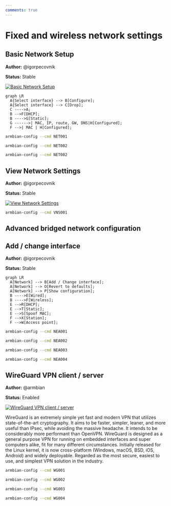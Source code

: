 ```yaml
---
comments: true
---
```


# Fixed and wireless network settings

## Basic Network Setup

**Author:** @igorpecovnik

**Status:** Stable


<!--- section image START from tools/include/images/NET001.png --->
[![Basic Network Setup](/images/NET001.png)](#)
<!--- section image STOP from tools/include/images/NET001.png --->


<!--- header START from tools/include/markdown/NET001-header.md --->
``` mermaid
graph LR
  A{Select interface} --> B[Configure];
  A{Select interface} --> C[Drop];
  C ---->A;
  B -->F[DHCP];
  B ---->G[Static];
  G ------>| MAC, IP, route, GW, DNS|H[Configured];
  F -->| MAC | H[Configured];
```

<!--- header STOP from tools/include/markdown/NET001-header.md --->


~~~ bash title="Basic Network Setup:"
armbian-config --cmd NET001
~~~


~~~ bash title="Remove Fallback DHCP Configuration:"
armbian-config --cmd NET002
~~~


~~~ bash title="Remove Fallback DHCP Configuration:"
armbian-config --cmd NET002
~~~

## View Network Settings

**Author:** @igorpecovnik

**Status:** Stable


<!--- section image START from tools/include/images/VNS001.png --->
[![View Network Settings](/images/VNS001.png)](#)
<!--- section image STOP from tools/include/images/VNS001.png --->


~~~ bash title="View Network Settings:"
armbian-config --cmd VNS001
~~~

## Advanced bridged network configuration

## Add / change interface

**Author:** @igorpecovnik

**Status:** Stable


<!--- header START from tools/include/markdown/NEA001-header.md --->
``` mermaid
graph LR
  A[Network] --> B[Add / Change interface];
  A[Network] --> O[Revert to defaults];
  A[Network] --> P[Show configuration];
  B ---->E[Wired];
  B ---->F[Wireless];
  E -->R[DHCP];
  E -->T[Static];
  E -->S[Spoof MAC];
  F -->X[Station];
  F -->W[Access point]; 
```

<!--- header STOP from tools/include/markdown/NEA001-header.md --->


~~~ bash title="Add / change interface:"
armbian-config --cmd NEA001
~~~


~~~ bash title="Revert to Armbian defaults:"
armbian-config --cmd NEA002
~~~


~~~ bash title="Show configuration:"
armbian-config --cmd NEA003
~~~


~~~ bash title="Show active status:"
armbian-config --cmd NEA004
~~~

## WireGuard VPN client / server

**Author:** @armbian

**Status:** Enabled


<!--- section image START from tools/include/images/WG001.png --->
[![WireGuard VPN client / server](/images/WG001.png)](#)
<!--- section image STOP from tools/include/images/WG001.png --->


<!--- header START from tools/include/markdown/WG001-header.md --->
WireGuard is an extremely simple yet fast and modern VPN that utilizes state-of-the-art cryptography. It aims to be faster, simpler, leaner, and more useful than IPsec, while avoiding the massive headache. It intends to be considerably more performant than OpenVPN. WireGuard is designed as a general purpose VPN for running on embedded interfaces and super computers alike, fit for many different circumstances. Initially released for the Linux kernel, it is now cross-platform (Windows, macOS, BSD, iOS, Android) and widely deployable. Regarded as the most secure, easiest to use, and simplest VPN solution in the industry.
<!--- header STOP from tools/include/markdown/WG001-header.md --->


~~~ bash title="WireGuard VPN client / server:"
armbian-config --cmd WG001
~~~


~~~ bash title="WireGuard remove:"
armbian-config --cmd WG002
~~~


~~~ bash title="WireGuard clients QR codes:"
armbian-config --cmd WG003
~~~


~~~ bash title="WireGuard purge with data folder:"
armbian-config --cmd WG004
~~~
